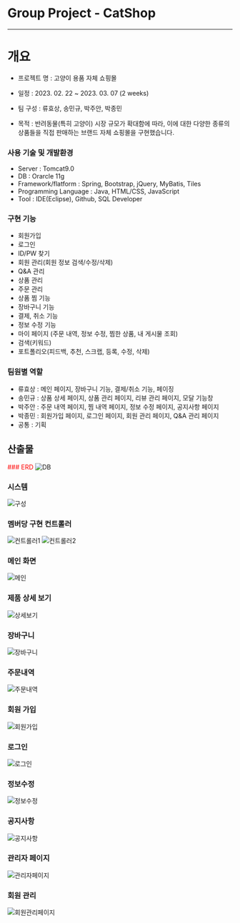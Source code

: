 # Group Project - CatShop
-----


# 개요
* 프로젝트 명 : 고양이 용품 자체 쇼핑몰

* 일정 : 2023. 02. 22 ~ 2023. 03. 07 (2 weeks)

* 팀 구성 : 류효상, 송민규, 박주안, 박종민

* 목적 :
반려동물(특히 고양이) 시장 규모가 확대함에 따라, 이에 대한 다양한 종류의 상품들을 직접 판매하는 브랜드 자체 쇼핑몰을 구현했습니다.
           
### 사용 기술 및 개발환경
   - Server : Tomcat9.0
   - DB : Orarcle 11g
   - Framework/flatform : Spring, Bootstrap, jQuery, MyBatis, Tiles
   - Programming Language : Java, HTML/CSS, JavaScript
   - Tool : IDE(Eclipse), Github, SQL Developer
   
### 구현 기능
   - 회원가입
   - 로그인
   - ID/PW 찾기
   - 회원 관리(회원 정보 검색/수정/삭제)
   - Q&A 관리
   - 상품 관리
   - 주문 관리
   - 상품 찜 기능
   - 장바구니 기능
   - 결제, 취소 기능
   - 정보 수정 기능
   - 마이 페이지 (주문 내역, 정보 수정, 찜한 상품, 내 게시물 조회)
   - 검색(키워드)
   - 포트폴리오(피드백, 추천, 스크랩, 등록, 수정, 삭제)

   
### 팀원별 역할
   - 류효상 : 메인 페이지, 장바구니 기능, 결제/취소 기능, 페이징
   - 송민규 : 상품 상세 페이지, 상품 관리 페이지, 리뷰 관리 페이지, 모달 기능창
   - 박주안 : 주문 내역 페이지, 찜 내역 페이지, 정보 수정 페이지, 공지사항 페이지
   - 박종민 : 회원가입 페이지, 로그인 페이지, 회원 관리 페이지, Q&A 관리 페이지
   - 공통   : 기획
   



## 산출물
   <span style="color:red">### ERD</span>
   ![DB](https://github.com/jongmin-p/project-catShop/assets/119127039/109ac67d-7ab9-46da-9675-4925fbe43420)
     
   ### 시스템
   ![구성](https://github.com/jongmin-p/project-catShop/assets/119127039/3cc8ff9e-f178-43b8-bf50-48853e3cacd9)
   
   ### 멤버당 구현 컨트롤러
   ![컨트롤러1](https://github.com/jongmin-p/project-catShop/assets/119127039/6fe6a26e-8a26-45e1-9aad-e832bbe2d165)
   ![컨트롤러2](https://github.com/jongmin-p/project-catShop/assets/119127039/70f8e195-80e0-46a6-95f0-1dc90b79c8f7)

   ### 메인 화면
   ![메인](https://github.com/jongmin-p/project-catShop/assets/119127039/5f9f4c94-9a64-4d07-a35d-ee77830416c2)
  
  ### 제품 상세 보기
  ![상세보기](https://github.com/jongmin-p/project-catShop/assets/119127039/1912c04a-a3e9-488b-9141-fb393dd89880)

  ### 장바구니
  ![장바구니](https://github.com/jongmin-p/project-catShop/assets/119127039/ea41285f-34be-4457-a544-01ede3af2a2f)

  ### 주문내역
  ![주문내역](https://github.com/jongmin-p/project-catShop/assets/119127039/3b1ea150-47c4-4afb-8c13-a979997dbc3d)

  ### 회원 가입
  ![회원가입](https://github.com/jongmin-p/project-catShop/assets/119127039/d14a27c6-4708-4d00-9857-417505c45498)

  ### 로그인
  ![로그인](https://github.com/jongmin-p/project-catShop/assets/119127039/ed289720-8b48-4f6e-9567-6471573ed34f)

  ### 정보수정
  ![정보수정](https://github.com/jongmin-p/project-catShop/assets/119127039/f55427a8-f5b9-49fb-807d-cb644d94c4c7)

  ### 공지사항
  ![공지사항](https://github.com/jongmin-p/project-catShop/assets/119127039/94141f56-6fd2-4685-a5b8-f02ce7361ef0)

  ### 관리자 페이지
  ![관리자페이지](https://github.com/jongmin-p/project-catShop/assets/119127039/d176d746-6cfd-4583-9444-f9586a0f644e)

  ### 회원 관리
  ![회원관리페이지](https://github.com/jongmin-p/project-catShop/assets/119127039/274b4957-02e9-4856-ab65-5ade67c81db6)
